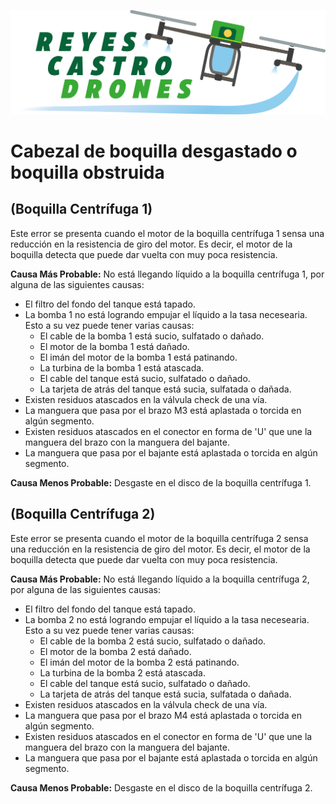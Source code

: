 ![Reyes Castro Drones](/Reyes-Castro-Drones_LOGO.png "Reyes Castro Drones")

# Cabezal de boquilla desgastado o boquilla obstruida 

## (Boquilla Centrífuga 1)

Este error se presenta cuando el motor de la boquilla centrífuga 1 sensa una reducción en la resistencia de giro del motor. Es decir, el motor de la boquilla detecta que puede dar vuelta con muy poca resistencia. 

**Causa Más Probable:** No está llegando líquido a la boquilla centrífuga 1, por alguna de las siguientes causas:
* El filtro del fondo del tanque está tapado.
* La bomba 1 no está logrando empujar el líquido a la tasa necesearia. Esto a su vez puede tener varias causas:
  * El cable de la bomba 1 está sucio, sulfatado o dañado.
  * El motor de la bomba 1 está dañado.
  * El imán del motor de la bomba 1 está patinando.
  * La turbina de la bomba 1 está atascada.
  * El cable del tanque está sucio, sulfatado o dañado.
  * La tarjeta de atrás del tanque está sucia, sulfatada o dañada.
* Existen residuos atascados en la válvula check de una vía.
* La manguera que pasa por el brazo M3 está aplastada o torcida en algún segmento.
* Existen residuos atascados en el conector en forma de 'U' que une la manguera del brazo con la manguera del bajante.
* La manguera que pasa por el bajante está aplastada o torcida en algún segmento.

**Causa Menos Probable:** Desgaste en el disco de la boquilla centrífuga 1.

## (Boquilla Centrífuga 2)

Este error se presenta cuando el motor de la boquilla centrífuga 2 sensa una reducción en la resistencia de giro del motor. Es decir, el motor de la boquilla detecta que puede dar vuelta con muy poca resistencia. 

**Causa Más Probable:** No está llegando líquido a la boquilla centrífuga 2, por alguna de las siguientes causas:
* El filtro del fondo del tanque está tapado.
* La bomba 2 no está logrando empujar el líquido a la tasa necesearia. Esto a su vez puede tener varias causas:
  * El cable de la bomba 2 está sucio, sulfatado o dañado.
  * El motor de la bomba 2 está dañado.
  * El imán del motor de la bomba 2 está patinando.
  * La turbina de la bomba 2 está atascada.
  * El cable del tanque está sucio, sulfatado o dañado.
  * La tarjeta de atrás del tanque está sucia, sulfatada o dañada.
* Existen residuos atascados en la válvula check de una vía.
* La manguera que pasa por el brazo M4 está aplastada o torcida en algún segmento.
* Existen residuos atascados en el conector en forma de 'U' que une la manguera del brazo con la manguera del bajante.
* La manguera que pasa por el bajante está aplastada o torcida en algún segmento.

**Causa Menos Probable:** Desgaste en el disco de la boquilla centrífuga 2.
